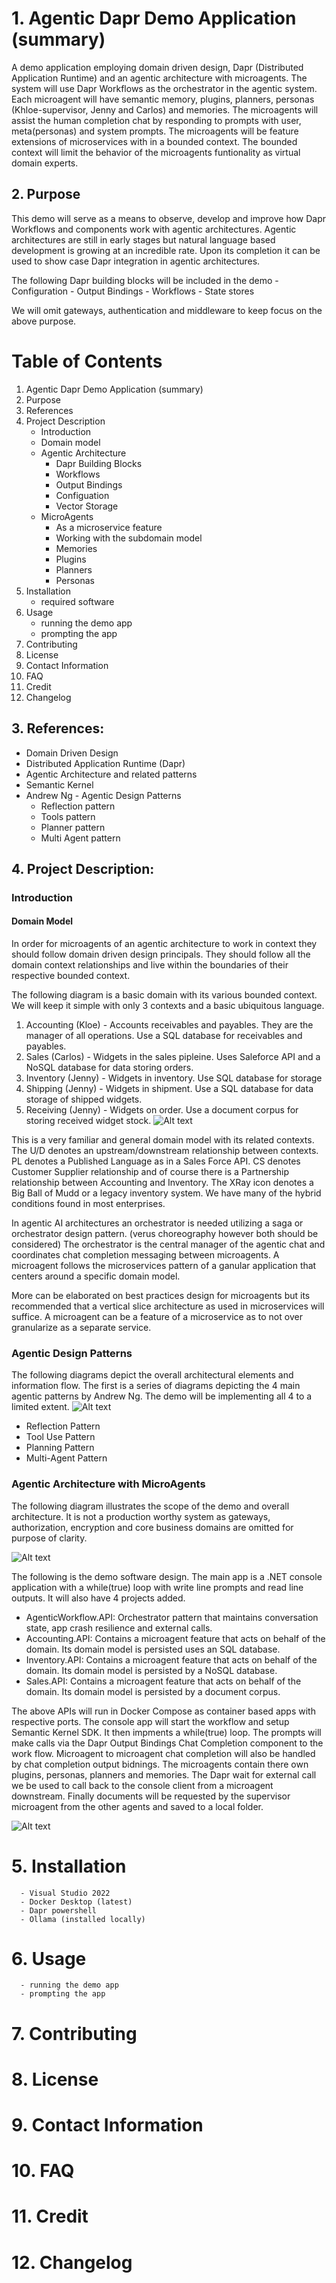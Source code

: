 # 1. Agentic Dapr Demo Application (summary)
A demo application employing domain driven design, Dapr (Distributed Application Runtime) and an agentic architecture with microagents. The system will use Dapr Workflows as the orchestrator in the agentic system. Each microagent will have semantic memory, plugins, planners, personas (Khloe-supervisor, Jenny and Carlos) and memories. The microagents will assist the human completion chat by responding to prompts with user, meta(personas) and system prompts. The microagents will be feature extensions of microservices with in a bounded context. The bounded context will limit the behavior of the microagents funtionality as virtual domain experts. 

## 2. Purpose 

This demo will serve as a means to observe, develop and improve how Dapr Workflows and components work with agentic architectures. Agentic architectures are still in early stages but natural language based development is growing at an incredible rate. Upon its completion it can be used to show case Dapr integration in agentic architectures.

The following Dapr building blocks will be included in the demo
      - Configuration
      - Output Bindings
      - Workflows
      - State stores

We will omit gateways, authentication and middleware to keep focus on the above purpose.

# Table of Contents

1. Agentic Dapr Demo Application (summary)
2. Purpose
3. References
4. Project Description
      - Introduction
      - Domain model
      - Agentic Architecture
          - Dapr Building Blocks
          - Workflows
          - Output Bindings
          - Configuation
          - Vector Storage
      - MicroAgents
          - As a microservice feature
          - Working with the subdomain model
          - Memories
          - Plugins
          - Planners
          - Personas        
5. Installation
      - required software
6. Usage
      - running the demo app
      - prompting the app
7. Contributing
8. License
9. Contact Information
10. FAQ
11. Credit
12. Changelog

## 3. References:
- Domain Driven Design
- Distributed Application Runtime (Dapr)
- Agentic Architecture and related patterns
- Semantic Kernel
- Andrew Ng - Agentic Design Patterns
    - Reflection pattern
    - Tools pattern
    - Planner pattern
    - Multi Agent pattern

## 4. Project Description:
### Introduction
#### Domain Model
In order for microagents of an agentic architecture to work in context they should follow domain driven design principals.
They should follow all the domain context relationships and live within the boundaries of their respective bounded context. 

The following diagram is a basic domain with its various bounded context. We will keep it simple with only 3 contexts and a basic ubiquitous language.

  1. Accounting (Kloe) - Accounts receivables and payables. They are the manager of all operations. Use a SQL database for receivables and payables.
  2. Sales (Carlos) - Widgets in the sales pipleine. Uses Saleforce API and a NoSQL database for data storing orders.
  3. Inventory (Jenny) - Widgets in inventory. Use SQL database for storage
  4. Shipping (Jenny) - Widgets in shipment. Use a SQL database for data storage of shipped widgets.
  5. Receiving (Jenny) - Widgets on order. Use a document corpus for storing received widget stock.
![Alt text](contextmap-agentic-demo.png "Context map image for demo")

This is a very familiar and general domain model with its related contexts. The U/D denotes an upstream/downstream relationship between contexts. PL denotes a Published Language as in a Sales Force API. CS denotes Customer Supplier relationship and of course there is a Partnership relationship between Accounting and Inventory. The XRay icon denotes a Big Ball of Mudd or a legacy inventory system. We have many of the hybrid conditions found in most enterprises.

In agentic AI architectures an orchestrator is needed utilizing a saga or orchestrator design pattern. (verus choreography however both should be considered)
The orchestrator is the central manager of the agentic chat and coordinates chat completion messaging between microagents. A microagent follows the microservices pattern of a ganular application that centers around a specific domain model.

More can be elaborated on best practices design for microagents but its recommended that a vertical slice architecture as used in microservices will suffice. A microagent can be a feature of a microservice as to not over granularize as a separate service.

### Agentic Design Patterns
The following diagrams depict the overall architectural elements and information flow. The first is a series of diagrams depicting the 4 main agentic patterns by Andrew Ng. The demo will be implementing all 4 to a limited extent.
![Alt text](agentic-design-patterns.png "agentic design patterns image for demo")
- Reflection Pattern 
- Tool Use Pattern
- Planning Pattern
- Multi-Agent Pattern

### Agentic Architecture with MicroAgents
The following diagram illustrates the scope of the demo and overall architecture. It is not a production worthy system as gateways, authorization, encryption and core business domains are omitted for purpose of clarity.

![Alt text](agentic-architecture.png "agentic architecture image for demo")

The following is the demo software design. The main app is a .NET console application with a while(true) loop with write line prompts and read line outputs. It will also have 4 projects added.

- AgenticWorkflow.API: Orchestrator pattern that maintains conversation state, app crash resilience and external calls.
- Accounting.API: Contains a microagent feature that acts on behalf of the domain. Its domain model is persisted uses an SQL database.
- Inventory.API: Contains a microagent feature that acts on behalf of the domain. Its domain model is persisted by a NoSQL database.
- Sales.API: Contains a microagent feature that acts on behalf of the domain. Its domain model is persisted by a document corpus.

The above APIs will run in Docker Compose as container based apps with respective ports. The console app will start the workflow and setup Semantic Kernel SDK. It then impments a while(true) loop. The prompts will make calls via the Dapr Output Bindings Chat Completion component to the work flow. Microagent to microagent chat completion will also be handled by chat completion output bidnings. The microagents contain there own plugins, personas, planners and memories. The Dapr wait for external call we be used to call back to the console client from a microagent downstream. Finally documents will be requested by the supervisor microagent from the other agents and saved to a local folder.

![Alt text](demo-software-design.png "agentic architecture image for demo")

# 5. Installation
      - Visual Studio 2022
      - Docker Desktop (latest)
      - Dapr powershell
      - Ollama (installed locally)
# 6. Usage
      - running the demo app
      - prompting the app
# 7. Contributing
# 8. License
# 9. Contact Information
# 10. FAQ
# 11. Credit
# 12. Changelog
